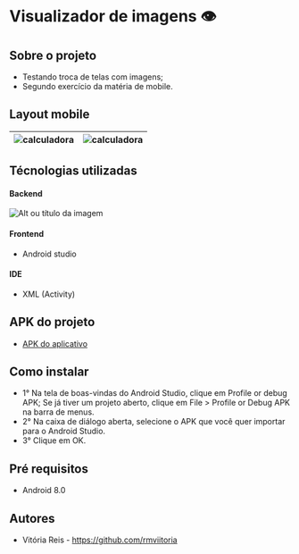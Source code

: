 # Visualizador de imagens 👁

## Sobre o projeto 
- Testando troca de telas com imagens;
- Segundo exercício da matéria de mobile.

## Layout mobile 
| <img src="https://i.pinimg.com/564x/aa/e8/a3/aae8a3452910d3ebda92f96a3793b44b.jpg" alt="calculadora"/> | <img src="https://i.pinimg.com/564x/f5/90/b3/f590b33093f2efad0fe17d8f6716e7d4.jpg" alt="calculadora"/> |
| ------------- | ------------- |

## Técnologias utilizadas 
#### Backend 
![Alt ou título da imagem](https://img.shields.io/badge/Java-ED8B00?style=for-the-badge&logo=openjdk&logoColor=white)
#### Frontend
- Android studio 
#### IDE
- XML (Activity)
## APK do projeto
- <a href="https://drive.google.com/file/d/16rMkIoO7YZej3M36TQwE7DElqsVsilw1/view?usp=share_link"> APK do aplicativo </a>

## Como instalar 
- 1° Na tela de boas-vindas do Android Studio, clique em Profile or debug APK;
  Se já tiver um projeto aberto, clique em File > Profile or Debug APK na barra de menus.
- 2° Na caixa de diálogo aberta, selecione o APK que você quer importar para o Android Studio.
- 3° Clique em OK.
  
## Pré requisitos 
- Android 8.0
  
## Autores 
- Vitória Reis - https://github.com/rmviitoria

